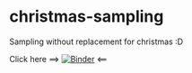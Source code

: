 # christmas-sampling
Sampling without replacement for christmas :D

Click here ==>       [![Binder](https://mybinder.org/badge_logo.svg)](https://mybinder.org/v2/gh/ltetrel/christmas-sampling/master?filepath=christmas-sampling.ipynb)         <==
